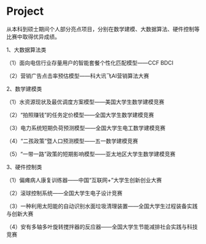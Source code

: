 # Project
从本科到硕士期间个人部分亮点项目，分别在数学建模、大数据算法、硬件控制等比赛中取得优异成绩。

1、大数据算法类

（1）面向电信行业存量用户的智能套餐个性化匹配模型——CCF BDCI

（2）营销广告点击率预估模型——科大讯飞AI营销算法大赛

2、数学建模类

（1）水资源现状及最优调度方案模型——美国大学生数学建模竞赛

（2）“拍照赚钱”的任务定价模型——全国大学生数学建模竞赛

（3）电力系统短期负荷预测模型——全国大学生电工数学建模竞赛

（4）“二孩政策”暨人口预测模型——五一数学建模竞赛

（5）“一带一路”政策的短期影响模型——亚太地区大学生数学建模竞赛

3、硬件控制类

（1）偏瘫病人康复训练器——中国“互联网+”大学生创新创业大赛

（2）滚球控制系统——全国大学生电子设计竞赛

（3）一种利用太阳能的自动识别水面垃圾清理装置——全国大学生过程装备实践与创新大赛

（4）安有多轴多叶旋转搅拌器的反应器——全国大学生节能减排社会实践与科技竞赛

